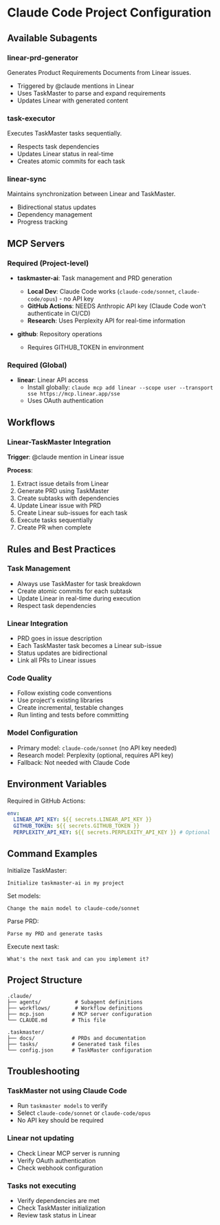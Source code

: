 # Claude Code Project Configuration

## Available Subagents

### linear-prd-generator
Generates Product Requirements Documents from Linear issues.
- Triggered by @claude mentions in Linear
- Uses TaskMaster to parse and expand requirements
- Updates Linear with generated content

### task-executor
Executes TaskMaster tasks sequentially.
- Respects task dependencies
- Updates Linear status in real-time
- Creates atomic commits for each task

### linear-sync
Maintains synchronization between Linear and TaskMaster.
- Bidirectional status updates
- Dependency management
- Progress tracking

## MCP Servers

### Required (Project-level)
- **taskmaster-ai**: Task management and PRD generation
  - **Local Dev**: Claude Code works (`claude-code/sonnet`, `claude-code/opus`) - no API key
  - **GitHub Actions**: NEEDS Anthropic API key (Claude Code won't authenticate in CI/CD)
  - **Research**: Uses Perplexity API for real-time information
  
- **github**: Repository operations
  - Requires GITHUB_TOKEN in environment

### Required (Global)
- **linear**: Linear API access
  - Install globally: `claude mcp add linear --scope user --transport sse https://mcp.linear.app/sse`
  - Uses OAuth authentication

## Workflows

### Linear-TaskMaster Integration
**Trigger**: @claude mention in Linear issue

**Process**:
1. Extract issue details from Linear
2. Generate PRD using TaskMaster
3. Create subtasks with dependencies
4. Update Linear issue with PRD
5. Create Linear sub-issues for each task
6. Execute tasks sequentially
7. Create PR when complete

## Rules and Best Practices

### Task Management
- Always use TaskMaster for task breakdown
- Create atomic commits for each subtask
- Update Linear in real-time during execution
- Respect task dependencies

### Linear Integration
- PRD goes in issue description
- Each TaskMaster task becomes a Linear sub-issue
- Status updates are bidirectional
- Link all PRs to Linear issues

### Code Quality
- Follow existing code conventions
- Use project's existing libraries
- Create incremental, testable changes
- Run linting and tests before committing

### Model Configuration
- Primary model: `claude-code/sonnet` (no API key needed)
- Research model: Perplexity (optional, requires API key)
- Fallback: Not needed with Claude Code

## Environment Variables

Required in GitHub Actions:
```yaml
env:
  LINEAR_API_KEY: ${{ secrets.LINEAR_API_KEY }}
  GITHUB_TOKEN: ${{ secrets.GITHUB_TOKEN }}
  PERPLEXITY_API_KEY: ${{ secrets.PERPLEXITY_API_KEY }} # Optional
```

## Command Examples

Initialize TaskMaster:
```
Initialize taskmaster-ai in my project
```

Set models:
```
Change the main model to claude-code/sonnet
```

Parse PRD:
```
Parse my PRD and generate tasks
```

Execute next task:
```
What's the next task and can you implement it?
```

## Project Structure

```
.claude/
├── agents/           # Subagent definitions
├── workflows/        # Workflow definitions
├── mcp.json         # MCP server configuration
└── CLAUDE.md        # This file

.taskmaster/
├── docs/            # PRDs and documentation
├── tasks/           # Generated task files
└── config.json      # TaskMaster configuration
```

## Troubleshooting

### TaskMaster not using Claude Code
- Run `taskmaster models` to verify
- Select `claude-code/sonnet` or `claude-code/opus`
- No API key should be required

### Linear not updating
- Check Linear MCP server is running
- Verify OAuth authentication
- Check webhook configuration

### Tasks not executing
- Verify dependencies are met
- Check TaskMaster initialization
- Review task status in Linear
